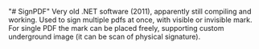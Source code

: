 "# SignPDF" 
Very old .NET software (2011), apparently still compiling and working.
Used to sign multiple pdfs at once, with visible or invisible mark.
For single PDF the mark can be placed freely, supporting custom underground image (it can be scan of physical signature).
